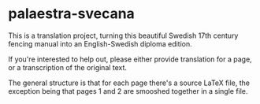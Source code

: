 # palaestra-svecana

This is a translation project, turning this beautiful Swedish 17th
century fencing manual into an English-Swedish diploma edition.

If you're interested to help out, please either provide translation
for a page, or a transcription of the original text.

The general structure is that for each page there's a source LaTeX
file, the exception being that pages 1 and 2 are smooshed together in
a single file.
